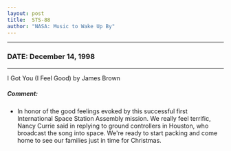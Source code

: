 ```yaml
---
layout: post
title:  STS-88
author: "NASA: Music to Wake Up By"
---
```


----
### DATE: December 14, 1998
----
I Got You (I Feel Good) by James Brown

##### Comment:
* In honor of the good feelings evoked by this successful first International Space Station Assembly mission. We really feel terrific, Nancy Currie said in replying to ground controllers in Houston, who broadcast the song into space. We're ready to start packing and come home to see our families just in time for Christmas.
